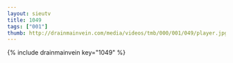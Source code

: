 ```yaml
--- 
layout: sieutv
title: 1049
tags: ["001"]
thumb: http://drainmainvein.com/media/videos/tmb/000/001/049/player.jpg
---
```

{% include drainmainvein key="1049" %} 
